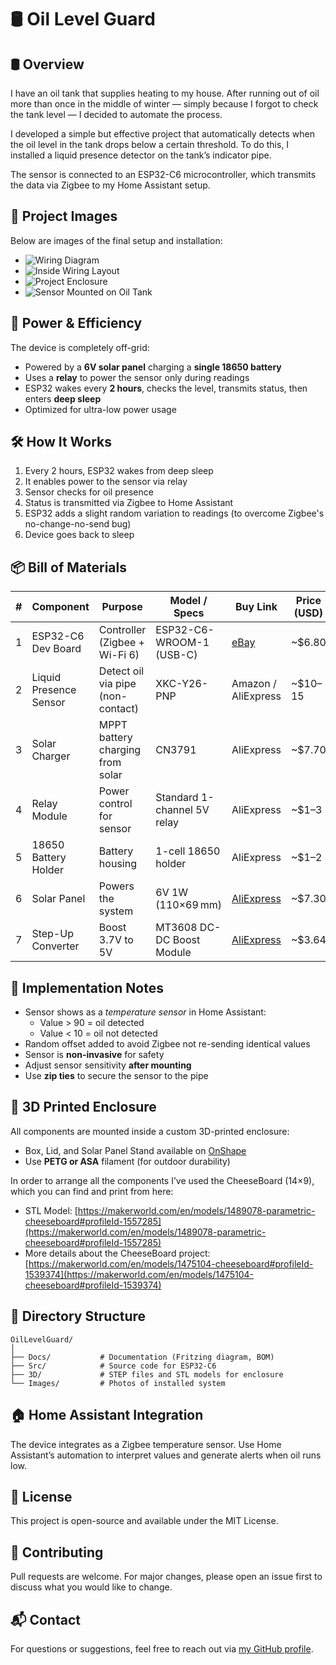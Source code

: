 # 🛢️ Oil Level Guard

## 🛢️ Overview

I have an oil tank that supplies heating to my house. After running out of oil more than once in the middle of winter — simply because I forgot to check the tank level — I decided to automate the process.

I developed a simple but effective project that automatically detects when the oil level in the tank drops below a certain threshold. To do this, I installed a liquid presence detector on the tank’s indicator pipe.

The sensor is connected to an ESP32-C6 microcontroller, which transmits the data via Zigbee to my Home Assistant setup.

## 📸 Project Images

Below are images of the final setup and installation:

- ![Wiring Diagram](Images/OilTankGaurd_wiring_diagram.png)
- ![Inside Wiring Layout](Images/IMG_5818_wirining.jpg)
- ![Project Enclosure](Images/IMG_5833.jpg)
- ![Sensor Mounted on Oil Tank](Images/IMG_5829.jpg)


## 🔋 Power & Efficiency

The device is completely off-grid:

- Powered by a **6V solar panel** charging a **single 18650 battery**
- Uses a **relay** to power the sensor only during readings
- ESP32 wakes every **2 hours**, checks the level, transmits status, then enters **deep sleep**
- Optimized for ultra-low power usage

## 🛠️ How It Works

1. Every 2 hours, ESP32 wakes from deep sleep
2. It enables power to the sensor via relay
3. Sensor checks for oil presence
4. Status is transmitted via Zigbee to Home Assistant
5. ESP32 adds a slight random variation to readings (to overcome Zigbee's no-change-no-send bug)
6. Device goes back to sleep

## 📦 Bill of Materials

| #  | Component                   | Purpose                             | Model / Specs                  | Buy Link | Price (USD) |
|----|-----------------------------|-------------------------------------|--------------------------------|----------|-------------|
| 1  | ESP32-C6 Dev Board          | Controller (Zigbee + Wi-Fi 6)       | ESP32-C6-WROOM-1 (USB-C)       | [eBay](https://www.ebay.com/itm/286165884292) | ~$6.80 |
| 2  | Liquid Presence Sensor      | Detect oil via pipe (non-contact)   | XKC-Y26-PNP                    | Amazon / AliExpress | ~$10–15 |
| 3  | Solar Charger               | MPPT battery charging from solar    | CN3791                         | AliExpress | ~$7.70 |
| 4  | Relay Module                | Power control for sensor            | Standard 1-channel 5V relay    | AliExpress | ~$1–3 |
| 5  | 18650 Battery Holder        | Battery housing                     | 1-cell 18650 holder            | AliExpress | ~$1–2 |
| 6  | Solar Panel                 | Powers the system                   | 6V 1W (110×69 mm)              | [AliExpress](https://www.aliexpress.com/item/1005002796119334.html) | ~$7.30 |
| 7  | Step-Up Converter           | Boost 3.7V to 5V                     | MT3608 DC-DC Boost Module      | [AliExpress](https://www.aliexpress.com/item/1005006678339221.html) | ~$3.64 |


## 🧰 Implementation Notes

- Sensor shows as a *temperature sensor* in Home Assistant:
  - Value > 90 = oil detected
  - Value < 10 = oil not detected
- Random offset added to avoid Zigbee not re-sending identical values
- Sensor is **non-invasive** for safety
- Adjust sensor sensitivity **after mounting**
- Use **zip ties** to secure the sensor to the pipe

## 🧱 3D Printed Enclosure

All components are mounted inside a custom 3D-printed enclosure:

- Box, Lid, and Solar Panel Stand available on [OnShape](https://cad.onshape.com/documents/b10629fecaf0ac9edbcd4630/w/6cedf870c4686d0133f1f7d6/e/6562cfb349b612dd35926ae9?renderMode=0&uiState=6870e38f8febda307c57b175)
- Use **PETG or ASA** filament (for outdoor durability)

In order to arrange all the components I’ve used the CheeseBoard (14×9), which you can find and print from here:
- STL Model: [https://makerworld.com/en/models/1489078-parametric-cheeseboard#profileId-1557285](https://makerworld.com/en/models/1489078-parametric-cheeseboard#profileId-1557285)
- More details about the CheeseBoard project: [https://makerworld.com/en/models/1475104-cheeseboard#profileId-1539374](https://makerworld.com/en/models/1475104-cheeseboard#profileId-1539374)

## 📁 Directory Structure

```
OilLevelGuard/
│
├── Docs/           # Documentation (Fritzing diagram, BOM)
├── Src/            # Source code for ESP32-C6
├── 3D/             # STEP files and STL models for enclosure
└── Images/         # Photos of installed system
```

## 🏠 Home Assistant Integration

The device integrates as a Zigbee temperature sensor. Use Home Assistant’s automation to interpret values and generate alerts when oil runs low.

## 📜 License

This project is open-source and available under the MIT License.

## 🤝 Contributing

Pull requests are welcome. For major changes, please open an issue first to discuss what you would like to change.

## 📬 Contact

For questions or suggestions, feel free to reach out via [my GitHub profile](https://github.com/koblevi2).

